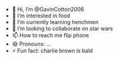- 👋 Hi, I’m @GavinCotton2006
- 👀 I’m interested in food
- 🌱 I’m currently learning henchmen
- 💞️ I’m looking to collaborate on star wars
- 📫 How to reach me flip phone
- 😄 Pronouns: ...
- ⚡ Fun fact: charlie brown is bald

<!---
GavinCotton2006/GavinCotton2006 is a ✨ special ✨ repository because its `README.md` (this file) appears on your GitHub profile.
You can click the Preview link to take a look at your changes.
--->
